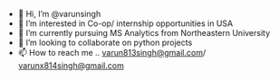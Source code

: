 - 👋 Hi, I’m @varunsingh
- 👀 I’m interested in Co-op/ internship opportunities in USA
- 🌱 I’m currently pursuing MS Analytics from Northeastern University 
- 💞️ I’m looking to collaborate on python projects 
- 📫 How to reach me .. varun813singh@gmail.com/ varunx814singh@gmail.com

<!---
varunsinghv/varunsinghv is a ✨ special ✨ repository because its `README.md` (this file) appears on your GitHub profile.
You can click the Preview link to take a look at your changes.
--->
